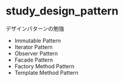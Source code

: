 # study_design_pattern
デザインパターンの勉強

- Immutable Pattern
- Iterator Pattern
- Observer Pattern
- Facade Pattern
- Factory Method Pattern
- Template Method Pattern
